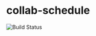 collab-schedule
===============

![Build Status](https://travis-ci.org/excellaco/collab-schedule.svg?branch=master)


